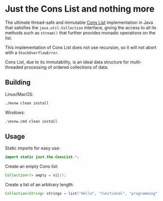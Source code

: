 # Just the Cons List and nothing more

The ultimate thread-safe and immutable
[Cons List](https://en.wikipedia.org/wiki/Cons) implementation in Java
that satisfies the `java.util.Collection` interface, giving the access
to all its methods such as `stream()` that further provides monadic
operations on the list.

This implementation of Cons List does not use recursion, so it will not
abort with a `StackOverflowError`.

Cons List, due to its immutability, is an ideal data structure
for multi-threaded processing of ordered collections of data.

## Building

Linux/MacOS:
```bash
./mvnw clean install
```

Windows:
```cmd
.\mvnw.cmd clean install
```

## Usage

Static imports for easy use:

```java
import static just.the.ConsList.*;
```

Create an empty Cons list:

```java
Collection<?> empty = nil();
```

Create a list of an arbitrary length:

```java
Collection<String> strings = list("Hello", "functional", "programming", "!");
```


